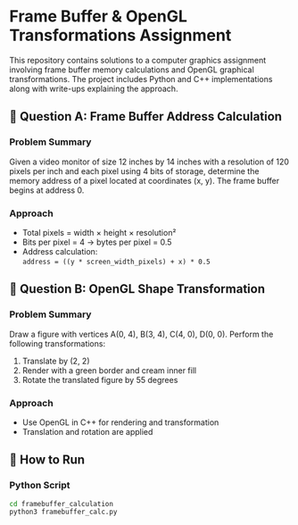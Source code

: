 # Frame Buffer & OpenGL Transformations Assignment

This repository contains solutions to a computer graphics assignment involving frame buffer memory calculations and OpenGL graphical transformations. The project includes Python and C++ implementations along with write-ups explaining the approach.

## 🔢 Question A: Frame Buffer Address Calculation

### Problem Summary
Given a video monitor of size 12 inches by 14 inches with a resolution of 120 pixels per inch and each pixel using 4 bits of storage, determine the memory address of a pixel located at coordinates (x, y). The frame buffer begins at address 0.

### Approach
- Total pixels = width × height × resolution²
- Bits per pixel = 4 → bytes per pixel = 0.5
- Address calculation:  
  `address = ((y * screen_width_pixels) + x) * 0.5`
  

## 🧱 Question B: OpenGL Shape Transformation

### Problem Summary
Draw a figure with vertices A(0, 4), B(3, 4), C(4, 0), D(0, 0). Perform the following transformations:
1. Translate by (2, 2)
2. Render with a green border and cream inner fill
3. Rotate the translated figure by 55 degrees

### Approach
- Use OpenGL in C++ for rendering and transformation
- Translation and rotation are applied 


## 🔧 How to Run

### Python Script
```bash
cd framebuffer_calculation
python3 framebuffer_calc.py
